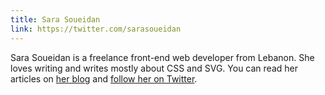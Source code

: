 ```yaml
---
title: Sara Soueidan
link: https://twitter.com/sarasoueidan
---
```


Sara Soueidan is a freelance front-end web developer from Lebanon. She loves writing and writes mostly about CSS and SVG. You can read her articles on [her blog](http://sarasoueidan.com/) and [follow her on Twitter](http://twitter.com/SaraSoueidan).
